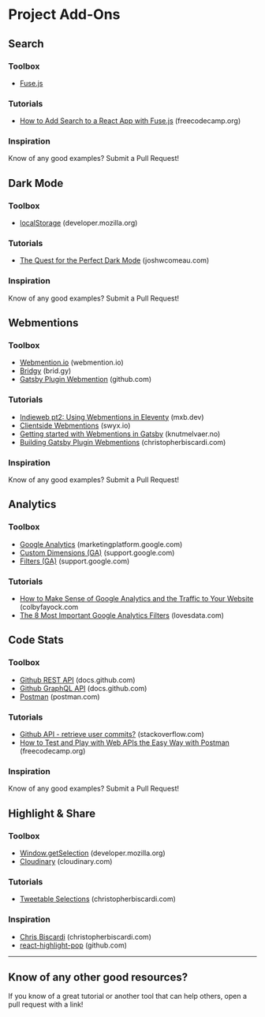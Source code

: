 # Project Add-Ons

## Search

### Toolbox
* [Fuse.js](https://fusejs.io/)

### Tutorials
* [How to Add Search to a React App with Fuse.js](https://www.freecodecamp.org/news/how-to-add-search-to-a-react-app-with-fuse-js/) (freecodecamp.org)

### Inspiration
Know of any good examples? Submit a Pull Request!

## Dark Mode

### Toolbox
* [localStorage](https://developer.mozilla.org/en-US/docs/Web/API/Window/localStorage) (developer.mozilla.org)

### Tutorials
* [The Quest for the Perfect Dark Mode](https://joshwcomeau.com/gatsby/dark-mode/) (joshwcomeau.com)

### Inspiration
Know of any good examples? Submit a Pull Request!

## Webmentions

### Toolbox
* [Webmention.io](https://webmention.io/) (webmention.io)
* [Bridgy](https://brid.gy/) (brid.gy)
* [Gatsby Plugin Webmention](https://github.com/ChristopherBiscardi/gatsby-plugin-webmention) (github.com)

### Tutorials
* [Indieweb pt2: Using Webmentions in Eleventy](https://mxb.dev/blog/using-webmentions-on-static-sites/) (mxb.dev)
* [Clientside Webmentions](https://www.swyx.io/writing/clientside-webmentions/) (swyx.io)
* [Getting started with Webmentions in Gatsby](https://www.knutmelvaer.no/blog/2019/06/getting-started-with-webmentions-in-gatsby/) (knutmelvaer.no)
* [Building Gatsby Plugin Webmentions](https://www.christopherbiscardi.com/post/building-gatsby-plugin-webmentions) (christopherbiscardi.com)

### Inspiration
Know of any good examples? Submit a Pull Request!

## Analytics

### Toolbox
* [Google Analytics](https://marketingplatform.google.com/about/analytics/) (marketingplatform.google.com)
* [Custom Dimensions (GA)](https://support.google.com/analytics/answer/2709828?hl=en) (support.google.com)
* [Filters (GA)](https://support.google.com/analytics/answer/1033162?hl=en) (support.google.com)

### Tutorials
* [How to Make Sense of Google Analytics and the Traffic to Your Website](https://www.colbyfayock.com/2019/09/making-sense-of-google-analytics-and-the-traffic-to-your-website) (colbyfayock.com
* [The 8 Most Important Google Analytics Filters](https://www.lovesdata.com/blog/google-analytics-filters) (lovesdata.com)

## Code Stats

### Toolbox
* [Github REST API](https://docs.github.com/en/rest) (docs.github.com)
* [Github GraphQL API](https://docs.github.com/en/graphql) (docs.github.com)
* [Postman](https://www.postman.com/) (postman.com)

### Tutorials
* [Github API - retrieve user commits?](https://stackoverflow.com/questions/21869795/github-api-retrieve-user-commits) (stackoverflow.com)
* [How to Test and Play with Web APIs the Easy Way with Postman](https://www.freecodecamp.org/news/how-to-test-and-play-with-web-apis-the-easy-way-with-postman/) (freecodecamp.org)

### Inspiration
Know of any good examples? Submit a Pull Request!

## Highlight & Share

### Toolbox
* [Window.getSelection](https://developer.mozilla.org/en-US/docs/Web/API/Window/getSelection) (developer.mozilla.org)
* [Cloudinary](https://cloudinary.com/) (cloudinary.com)

### Tutorials
* [Tweetable Selections](https://www.christopherbiscardi.com/tweetable-selections) (christopherbiscardi.com)

### Inspiration
* [Chris Biscardi](https://www.christopherbiscardi.com) (christopherbiscardi.com)
* [react-highlight-pop](https://github.com/codeshifu/react-highlight-pop) (github.com)

---

## Know of any other good resources?
If you know of a great tutorial or another tool that can help others, open a pull request with a link!
